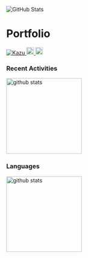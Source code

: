 ![GitHub Stats](https://your-vercel-app.vercel.app/api?username=your-username&show_icons=true&count_private=true&force_cache_clear=true)

# Portfolio

<p align="left">
  <a href="https://github.com/kujiKazuaki/Kazu">
    <img src="https://komarev.com/ghpvc/?username=Kazu" alt="Kazu" />
  </a>
  <a href="http://qiita.com/Cookie_Iwate">
    <img height="20" src="https://qiita-badge.apiapi.app/s/yutkat/posts.svg" />
  </a> 
  <a href="http://qiita.com/Cookie_Iwate">
    <img height="20" src="https://qiita-badge.apiapi.app/s/Cookie_Iwate/contributions.svg" />
  </a>               
</p>

### Recent Activities

<p align="left">
  <a href="https://github.com/anuraghazra/github-readme-stats">
    <img alt="github stats" height="200" src="https://github-readme-stats-zeta-ten-73.vercel.app/api?username=kujiKazuaki" />
  </a>
</p>

### Languages

<p align="left">
  <a href="https://github.com/anuraghazra/github-readme-stats">
    <img alt="github stats" height="200" src="https://github-readme-stats-zeta-ten-73.vercel.app/api/top-langs/?username=kujiKazuaki&layout=compact" />
  </a>
</p>
